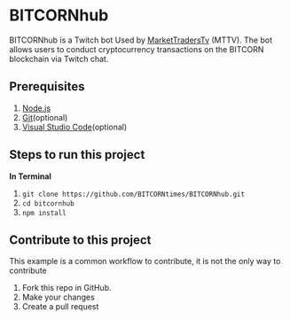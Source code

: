 # BITCORNhub

BITCORNhub is a Twitch bot Used by [MarketTradersTv](https://www.twitch.tv/markettraderstv) (MTTV).
The bot allows users to conduct cryptocurrency transactions on the BITCORN blockchain via Twitch chat. 

## Prerequisites
1. [Node.js](https://nodejs.org/en/download/)
2. [Git](https://git-scm.com/downloads)(optional)
3. [Visual Studio Code](https://code.visualstudio.com/download)(optional)

## Steps to run this project

**In Terminal**
1. `git clone https://github.com/BITCORNtimes/BITCORNhub.git`
2. `cd bitcornhub`
3. `npm install`

## Contribute to this project
This example is a common workflow to contribute, it is not the only way to contribute

1. Fork this repo in GitHub.
2. Make your changes
3. Create a pull request 


